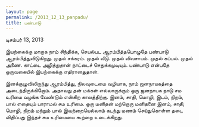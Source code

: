 ```yaml
---
layout: page
permalink: /2013_12_13_panpadu/
title: பண்பாடு
---
```

டிசம்பர் 13, 2013

இயற்கைக்கு மாறாக நாம் சிந்திக்க, செயல்பட ஆரம்பித்தபொழுதே பண்பாடு ஆரம்பித்துவிடுகிறது.
முதல் சக்கரம்.
முதல் வீடு.
முதல் விவசாயம்.
முதல் கப்பல்.
முதல் அணை.
காட்டை அழித்துதான் நாட்டைச் செதுக்கமுடியும். பண்பாடு என்பதே ஒருவகையில் இயற்கைக்கு எதிரானதுதான்.
 
இனக்குழுவிலிருந்து ஆரம்பித்து, நிலவுடைமை வழியாக, நாம் ஜனநாயகத்தை அடைந்திருக்கிறோம். அதாவது தன் மக்கள் எல்லாருக்கும் ஒரு ஜனநாயக நாடு சம உரிமை வழங்க வேண்டும் என்கிற காலத்திற்கு. இனம், சாதி, மொழி, இடம், நிறம், பால் எதையும் பாராமல் சம உரிமை. ஒரு மனிதன் மற்றொரு மனிதனை இனம், சாதி, மொழி, நிறம் மற்றும் பால் இவற்றையெல்லாம் கடந்து மணம் செய்துகொள்ள தடை விதிப்பது இந்தச் சம உரிமையை கூற்றை உடைக்கிறது.
